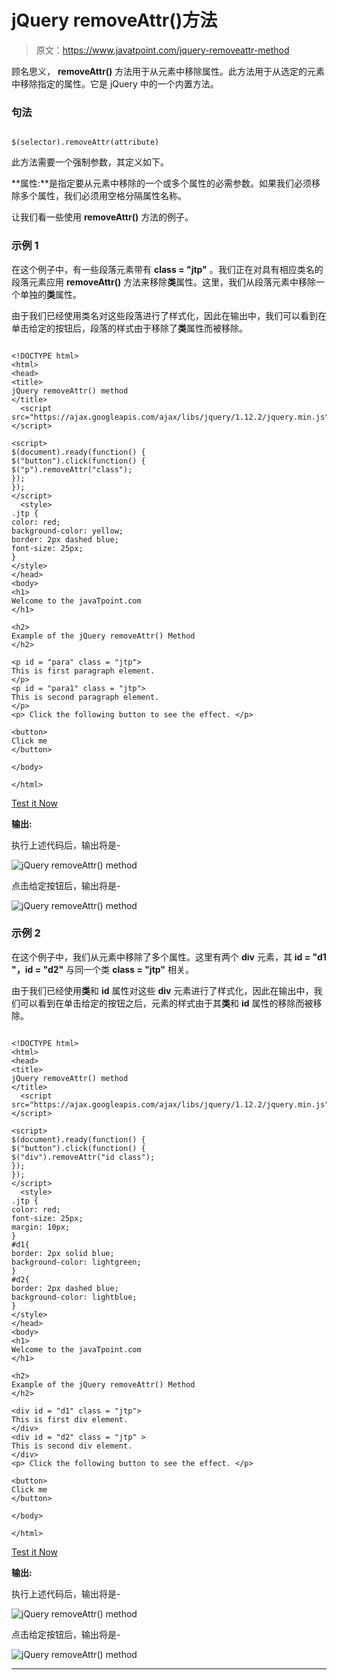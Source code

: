 # jQuery removeAttr()方法

> 原文：<https://www.javatpoint.com/jquery-removeattr-method>

顾名思义， **removeAttr()** 方法用于从元素中移除属性。此方法用于从选定的元素中移除指定的属性。它是 jQuery 中的一个内置方法。

### 句法

```

$(selector).removeAttr(attribute)

```

此方法需要一个强制参数，其定义如下。

**属性:**是指定要从元素中移除的一个或多个属性的必需参数。如果我们必须移除多个属性，我们必须用空格分隔属性名称。

让我们看一些使用 **removeAttr()** 方法的例子。

### 示例 1

在这个例子中，有一些段落元素带有 **class = "jtp"** 。我们正在对具有相应类名的段落元素应用 **removeAttr()** 方法来移除**类**属性。这里，我们从段落元素中移除一个单独的**类**属性。

由于我们已经使用类名对这些段落进行了样式化，因此在输出中，我们可以看到在单击给定的按钮后，段落的样式由于移除了**类**属性而被移除。

```

<!DOCTYPE html>
<html>
<head>
<title>
jQuery removeAttr() method
</title>
  <script src="https://ajax.googleapis.com/ajax/libs/jquery/1.12.2/jquery.min.js"> </script>

<script>
$(document).ready(function() {
$("button").click(function() {
$("p").removeAttr("class");
});
});
</script>
  <style>
.jtp {
color: red;
background-color: yellow;
border: 2px dashed blue;
font-size: 25px;
}
</style>
</head>
<body>
<h1>
Welcome to the javaTpoint.com
</h1>

<h2>
Example of the jQuery removeAttr() Method
</h2>

<p id = "para" class = "jtp">
This is first paragraph element.
</p>
<p id = "para1" class = "jtp">
This is second paragraph element.
</p>
<p> Click the following button to see the effect. </p>

<button>
Click me
</button>

</body>

</html>

```

[Test it Now](https://www.javatpoint.com/oprweb/test.jsp?filename=jquery-removeattr-method1)

**输出:**

执行上述代码后，输出将是-

![jQuery removeAttr() method](img/fa3f3be44c1ff681fe90933a1f601976.png)

点击给定按钮后，输出将是-

![jQuery removeAttr() method](img/6cd996c4fb158ddd0a378b7c0777f08a.png)

### 示例 2

在这个例子中，我们从元素中移除了多个属性。这里有两个 **div** 元素，其 **id = "d1 "，id = "d2"** 与同一个类 **class = "jtp"** 相关。

由于我们已经使用**类**和 **id** 属性对这些 **div** 元素进行了样式化，因此在输出中，我们可以看到在单击给定的按钮之后，元素的样式由于其**类**和 **id** 属性的移除而被移除。

```

<!DOCTYPE html>
<html>
<head>
<title>
jQuery removeAttr() method
</title>
  <script src="https://ajax.googleapis.com/ajax/libs/jquery/1.12.2/jquery.min.js"> </script>

<script>
$(document).ready(function() {
$("button").click(function() {
$("div").removeAttr("id class");
});
});
</script>
  <style>
.jtp {
color: red;
font-size: 25px;
margin: 10px;
}
#d1{
border: 2px solid blue;
background-color: lightgreen;
}
#d2{
border: 2px dashed blue;
background-color: lightblue;
}
</style>
</head>
<body>
<h1>
Welcome to the javaTpoint.com
</h1>

<h2>
Example of the jQuery removeAttr() Method
</h2>

<div id = "d1" class = "jtp">
This is first div element.
</div>
<div id = "d2" class = "jtp" >
This is second div element.
</div>
<p> Click the following button to see the effect. </p>

<button>
Click me
</button>

</body>

</html>

```

[Test it Now](https://www.javatpoint.com/oprweb/test.jsp?filename=jquery-removeattr-method2)

**输出:**

执行上述代码后，输出将是-

![jQuery removeAttr() method](img/cd92e06aa5716b2d20a78dee6a3deab8.png)

点击给定按钮后，输出将是-

![jQuery removeAttr() method](img/284a52f3553cd8e35530ecf0e3ec47bb.png)

* * *